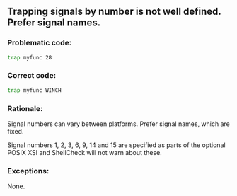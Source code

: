 ## Trapping signals by number is not well defined. Prefer signal names.

### Problematic code:

```sh
trap myfunc 28
```

### Correct code:

```sh
trap myfunc WINCH
```
### Rationale:

Signal numbers can vary between platforms. Prefer signal names, which are fixed.

Signal numbers 1, 2, 3, 6, 9, 14 and 15 are specified as parts of the optional POSIX XSI and ShellCheck will not warn about these. 

### Exceptions:

None.
